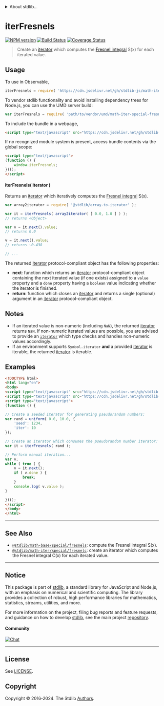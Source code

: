 <!--

@license Apache-2.0

Copyright (c) 2020 The Stdlib Authors.

Licensed under the Apache License, Version 2.0 (the "License");
you may not use this file except in compliance with the License.
You may obtain a copy of the License at

   http://www.apache.org/licenses/LICENSE-2.0

Unless required by applicable law or agreed to in writing, software
distributed under the License is distributed on an "AS IS" BASIS,
WITHOUT WARRANTIES OR CONDITIONS OF ANY KIND, either express or implied.
See the License for the specific language governing permissions and
limitations under the License.

-->


<details>
  <summary>
    About stdlib...
  </summary>
  <p>We believe in a future in which the web is a preferred environment for numerical computation. To help realize this future, we've built stdlib. stdlib is a standard library, with an emphasis on numerical and scientific computation, written in JavaScript (and C) for execution in browsers and in Node.js.</p>
  <p>The library is fully decomposable, being architected in such a way that you can swap out and mix and match APIs and functionality to cater to your exact preferences and use cases.</p>
  <p>When you use stdlib, you can be absolutely certain that you are using the most thorough, rigorous, well-written, studied, documented, tested, measured, and high-quality code out there.</p>
  <p>To join us in bringing numerical computing to the web, get started by checking us out on <a href="https://github.com/stdlib-js/stdlib">GitHub</a>, and please consider <a href="https://opencollective.com/stdlib">financially supporting stdlib</a>. We greatly appreciate your continued support!</p>
</details>

# iterFresnels

[![NPM version][npm-image]][npm-url] [![Build Status][test-image]][test-url] [![Coverage Status][coverage-image]][coverage-url] <!-- [![dependencies][dependencies-image]][dependencies-url] -->

> Create an [iterator][mdn-iterator-protocol] which computes the [Fresnel integral][@stdlib/math/base/special/fresnels] S(x) for each iterated value.

<!-- Section to include introductory text. Make sure to keep an empty line after the intro `section` element and another before the `/section` close. -->

<section class="intro">

</section>

<!-- /.intro -->

<!-- Package usage documentation. -->



<section class="usage">

## Usage

To use in Observable,

```javascript
iterFresnels = require( 'https://cdn.jsdelivr.net/gh/stdlib-js/math-iter-special-fresnels@umd/browser.js' )
```

To vendor stdlib functionality and avoid installing dependency trees for Node.js, you can use the UMD server build:

```javascript
var iterFresnels = require( 'path/to/vendor/umd/math-iter-special-fresnels/index.js' )
```

To include the bundle in a webpage,

```html
<script type="text/javascript" src="https://cdn.jsdelivr.net/gh/stdlib-js/math-iter-special-fresnels@umd/browser.js"></script>
```

If no recognized module system is present, access bundle contents via the global scope:

```html
<script type="text/javascript">
(function () {
    window.iterFresnels;
})();
</script>
```

#### iterFresnels( iterator )

Returns an [iterator][mdn-iterator-protocol] which iteratively computes the [Fresnel integral][@stdlib/math/base/special/fresnels] S(x).

```javascript
var array2iterator = require( '@stdlib/array-to-iterator' );

var it = iterFresnels( array2iterator( [ 0.0, 1.0 ] ) );
// returns <Object>

var v = it.next().value;
// returns 0.0

v = it.next().value;
// returns ~0.438

// ...
```

The returned [iterator][mdn-iterator-protocol] protocol-compliant object has the following properties:

-   **next**: function which returns an [iterator][mdn-iterator-protocol] protocol-compliant object containing the next iterated value (if one exists) assigned to a `value` property and a `done` property having a `boolean` value indicating whether the iterator is finished.
-   **return**: function which closes an [iterator][mdn-iterator-protocol] and returns a single (optional) argument in an [iterator][mdn-iterator-protocol] protocol-compliant object.

</section>

<!-- /.usage -->

<!-- Package usage notes. Make sure to keep an empty line after the `section` element and another before the `/section` close. -->

<section class="notes">

## Notes

-   If an iterated value is non-numeric (including `NaN`), the returned [iterator][mdn-iterator-protocol] returns `NaN`. If non-numeric iterated values are possible, you are advised to provide an [`iterator`][mdn-iterator-protocol] which type checks and handles non-numeric values accordingly.
-   If an environment supports `Symbol.iterator` **and** a provided [iterator][mdn-iterator-protocol] is iterable, the returned [iterator][mdn-iterator-protocol] is iterable.

</section>

<!-- /.notes -->

<!-- Package usage examples. -->

<section class="examples">

## Examples

<!-- eslint no-undef: "error" -->

```html
<!DOCTYPE html>
<html lang="en">
<body>
<script type="text/javascript" src="https://cdn.jsdelivr.net/gh/stdlib-js/random-iter-uniform@umd/browser.js"></script>
<script type="text/javascript" src="https://cdn.jsdelivr.net/gh/stdlib-js/math-iter-special-fresnels@umd/browser.js"></script>
<script type="text/javascript">
(function () {

// Create a seeded iterator for generating pseudorandom numbers:
var rand = uniform( 0.0, 10.0, {
    'seed': 1234,
    'iter': 10
});

// Create an iterator which consumes the pseudorandom number iterator:
var it = iterFresnels( rand );

// Perform manual iteration...
var v;
while ( true ) {
    v = it.next();
    if ( v.done ) {
        break;
    }
    console.log( v.value );
}

})();
</script>
</body>
</html>
```

</section>

<!-- /.examples -->

<!-- Section to include cited references. If references are included, add a horizontal rule *before* the section. Make sure to keep an empty line after the `section` element and another before the `/section` close. -->

<section class="references">

</section>

<!-- /.references -->

<!-- Section for related `stdlib` packages. Do not manually edit this section, as it is automatically populated. -->

<section class="related">

* * *

## See Also

-   <span class="package-name">[`@stdlib/math-base/special/fresnels`][@stdlib/math/base/special/fresnels]</span><span class="delimiter">: </span><span class="description">compute the Fresnel integral S(x).</span>
-   <span class="package-name">[`@stdlib/math-iter/special/fresnelc`][@stdlib/math/iter/special/fresnelc]</span><span class="delimiter">: </span><span class="description">create an iterator which computes the Fresnel integral C(x) for each iterated value.</span>

</section>

<!-- /.related -->

<!-- Section for all links. Make sure to keep an empty line after the `section` element and another before the `/section` close. -->


<section class="main-repo" >

* * *

## Notice

This package is part of [stdlib][stdlib], a standard library for JavaScript and Node.js, with an emphasis on numerical and scientific computing. The library provides a collection of robust, high performance libraries for mathematics, statistics, streams, utilities, and more.

For more information on the project, filing bug reports and feature requests, and guidance on how to develop [stdlib][stdlib], see the main project [repository][stdlib].

#### Community

[![Chat][chat-image]][chat-url]

---

## License

See [LICENSE][stdlib-license].


## Copyright

Copyright &copy; 2016-2024. The Stdlib [Authors][stdlib-authors].

</section>

<!-- /.stdlib -->

<!-- Section for all links. Make sure to keep an empty line after the `section` element and another before the `/section` close. -->

<section class="links">

[npm-image]: http://img.shields.io/npm/v/@stdlib/math-iter-special-fresnels.svg
[npm-url]: https://npmjs.org/package/@stdlib/math-iter-special-fresnels

[test-image]: https://github.com/stdlib-js/math-iter-special-fresnels/actions/workflows/test.yml/badge.svg?branch=main
[test-url]: https://github.com/stdlib-js/math-iter-special-fresnels/actions/workflows/test.yml?query=branch:main

[coverage-image]: https://img.shields.io/codecov/c/github/stdlib-js/math-iter-special-fresnels/main.svg
[coverage-url]: https://codecov.io/github/stdlib-js/math-iter-special-fresnels?branch=main

<!--

[dependencies-image]: https://img.shields.io/david/stdlib-js/math-iter-special-fresnels.svg
[dependencies-url]: https://david-dm.org/stdlib-js/math-iter-special-fresnels/main

-->

[chat-image]: https://img.shields.io/gitter/room/stdlib-js/stdlib.svg
[chat-url]: https://app.gitter.im/#/room/#stdlib-js_stdlib:gitter.im

[stdlib]: https://github.com/stdlib-js/stdlib

[stdlib-authors]: https://github.com/stdlib-js/stdlib/graphs/contributors

[umd]: https://github.com/umdjs/umd
[es-module]: https://developer.mozilla.org/en-US/docs/Web/JavaScript/Guide/Modules

[deno-url]: https://github.com/stdlib-js/math-iter-special-fresnels/tree/deno
[umd-url]: https://github.com/stdlib-js/math-iter-special-fresnels/tree/umd
[esm-url]: https://github.com/stdlib-js/math-iter-special-fresnels/tree/esm
[branches-url]: https://github.com/stdlib-js/math-iter-special-fresnels/blob/main/branches.md

[stdlib-license]: https://raw.githubusercontent.com/stdlib-js/math-iter-special-fresnels/main/LICENSE

[mdn-iterator-protocol]: https://developer.mozilla.org/en-US/docs/Web/JavaScript/Reference/Iteration_protocols#The_iterator_protocol

<!-- <related-links> -->

[@stdlib/math/base/special/fresnels]: https://github.com/stdlib-js/math-base-special-fresnels/tree/umd

[@stdlib/math/iter/special/fresnelc]: https://github.com/stdlib-js/math-iter-special-fresnelc/tree/umd

<!-- </related-links> -->

</section>

<!-- /.links -->
